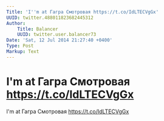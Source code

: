 ```yaml
---
Title: 'I''m at Гагра Смотровая https://t.co/IdLTECVgGx'
UUID: twitter.488011823682445312
Author:
    Title: Balancer
    UUID: twitter.user.balancer73
Date: 'Sat, 12 Jul 2014 21:27:40 +0400'
Type: Post
Markup: Text
---
```


# I'm at Гагра Смотровая https://t.co/IdLTECVgGx

I'm at Гагра Смотровая https://t.co/IdLTECVgGx
